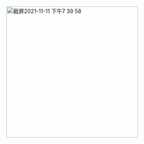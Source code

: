<img width="343" alt="截屏2021-11-11 下午7 39 58" src="https://user-images.githubusercontent.com/90584228/141292038-76f7d2c9-3301-49f9-ab6b-ff16ec0e0af2.png">
